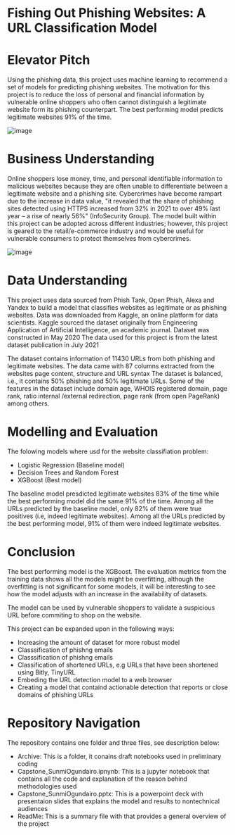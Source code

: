 # Fishing Out Phishing Websites: A URL Classification Model


# **Elevator Pitch**

Using the phishing data, this project uses machine learning to recommend a set of models for predicting phishing websites. The motivation for this project is to reduce the loss of personal and financial information by vulnerable online shoppers who often cannot distinguish a legitimate website form its phishing counterpart. The best performing model predicts legitimate websites 91% of the time. 


![image](https://user-images.githubusercontent.com/115121410/230516092-c7a112ec-1722-4bf7-b896-9142f608bb7c.png)


# **Business Understanding**
Online shoppers lose money, time, and personal identifiable information to malicious websites because they are often unable to differentiate between a legitimate website and a phishing site. Cybercrimes have become rampart due to the increase in data value, "it revealed that the share of phishing sites detected using HTTPS increased from 32% in 2021 to over 49% last year – a rise of nearly 56%" (InfoSecurity Group). The model built within this project can be adopted across different industries; however, this project is geared to the retail/e-commerce industry and would be useful for vulnerable consumers to protect themselves from cybercrimes.

 ![image](https://user-images.githubusercontent.com/115121410/230516995-1beb54ed-dc32-42e5-b015-5f7c56ef1261.png)

# **Data Understanding**
This project uses data sourced from Phish Tank, Open Phish, Alexa and Yandex to build a model that classifies websites as legitimate or as phishing websites. Data was downloaded from Kaggle, an online platform for data scientists. Kaggle sourced the dataset originally from Engineering Application of Artificial Intelligence, an academic journal. Dataset was constructed in May 2020 The data used for this project is from the latest dataset publication in July 2021

The dataset contains information of 11430 URLs from both phishing and legitimate websites. The data came with 87 columns extracted from the websites page content, structure and URL syntax The dataset is balanced, i.e., it contains 50% phishing and 50% legitimate URLs. Some of the features in the dataset include domain age, WHOIS registered domain, page rank, ratio internal /external redirection, page rank (from open PageRank) among others.

# **Modelling and Evaluation**
The folowing models where usd for the website classifiation problem:
- Logistic Regression (Baseline model)
- Decision Trees and Random Forest
- XGBoost (Best model)

The baseline model presdicted legitimate websites 83% of the time while the best performing model did the same 91% of the time. 
Among all the URLs predicted by the baseline model, only 82% of them were true positives (i.e, indeed legitimate websites).
Among all the URLs predicted by the best performing model, 91% of them were indeed legitimate websites.


# **Conclusion**
The best performing model is the XGBoost. The evaluation metrics from the training data shows all the models might be overfitting, although the overfitting is not significant for some models, it will be interesting to see how the model adjusts with an increase in the availability of datasets.

The model can be used by vulnerable shoppers to validate a suspicious URL before commiting to shop on the website.

This project can be expanded upon in the following ways:
- Increasing the amount of dataset for more robust model
- Classsification of phishng emails
- Classsification of phishng emails
- Classification of shortened URLs, e.g URLs that have been shortened using Bitly, TinyURL
- Embeding the URL detection model to a web browser
- Creating a model that containd actionable detection that reports or close domains of phishing URLs

# **Repository Navigation**
The repository contains one folder and three files, see description below:
- Archive: This is a folder, it conains draft notebooks used in preliminary coding
- Capstone_SunmiOgundairo.ipnynb: This is a jupyter notebook that contains all the code and explanation  of the reason behind methodologies used
- Capstone_SunmiOgundairo.pptx: This is a powerpoint deck with presentaion slides that explains the model and results to nontechnical audiences
-  ReadMe: This is a summary file with that provides a general overview of the project 
